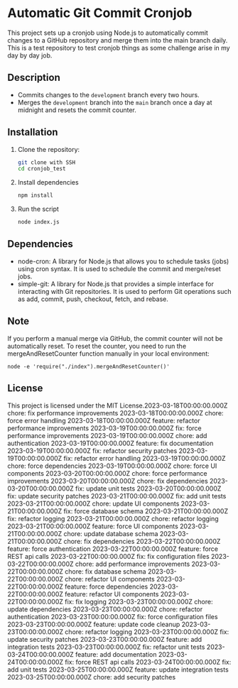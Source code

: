 # Automatic Git Commit Cronjob

This project sets up a cronjob using Node.js to automatically commit changes to a GitHub repository and merge them into the main branch daily. This is a test repository to test cronjob things as some challenge arise in my day by day job.

## Description

- Commits changes to the `development` branch every two hours.
- Merges the `development` branch into the `main` branch once a day at midnight and resets the commit counter.

## Installation

1. Clone the repository:
   ```sh
   git clone with SSH
   cd cronjob_test

2. Install dependencies
    ```sh
    npm install

3. Run the script
    ```sh
    node index.js

## Dependencies
- node-cron: A library for Node.js that allows you to schedule tasks (jobs) using cron syntax. It is used to schedule the commit and merge/reset jobs.
- simple-git: A library for Node.js that provides a simple interface for interacting with Git repositories. It is used to perform Git operations such as add, commit, push, checkout, fetch, and rebase.

## Note

If you perform a manual merge via GitHub, the commit counter will not be automatically reset. To reset the counter, you need to run the mergeAndResetCounter function manually in your local environment:

```
node -e 'require("./index").mergeAndResetCounter()'
```

## License

This project is licensed under the MIT License.2023-03-18T00:00:00.000Z chore: fix performance improvements
2023-03-18T00:00:00.000Z chore: force error handling
2023-03-18T00:00:00.000Z feature: refactor performance improvements
2023-03-19T00:00:00.000Z fix: force performance improvements
2023-03-19T00:00:00.000Z chore: add authentication
2023-03-19T00:00:00.000Z feature: fix documentation
2023-03-19T00:00:00.000Z fix: refactor security patches
2023-03-19T00:00:00.000Z fix: refactor error handling
2023-03-19T00:00:00.000Z chore: force dependencies
2023-03-19T00:00:00.000Z chore: force UI components
2023-03-20T00:00:00.000Z chore: force performance improvements
2023-03-20T00:00:00.000Z chore: fix dependencies
2023-03-20T00:00:00.000Z fix: update unit tests
2023-03-20T00:00:00.000Z fix: update security patches
2023-03-21T00:00:00.000Z fix: add unit tests
2023-03-21T00:00:00.000Z chore: update UI components
2023-03-21T00:00:00.000Z fix: force database schema
2023-03-21T00:00:00.000Z fix: refactor logging
2023-03-21T00:00:00.000Z chore: refactor logging
2023-03-21T00:00:00.000Z feature: force UI components
2023-03-21T00:00:00.000Z chore: update database schema
2023-03-21T00:00:00.000Z chore: fix dependencies
2023-03-22T00:00:00.000Z feature: force authentication
2023-03-22T00:00:00.000Z feature: force REST api calls
2023-03-22T00:00:00.000Z fix: fix configuration files
2023-03-22T00:00:00.000Z chore: add performance improvements
2023-03-22T00:00:00.000Z chore: fix database schema
2023-03-22T00:00:00.000Z chore: refactor UI components
2023-03-22T00:00:00.000Z feature: force dependencies
2023-03-22T00:00:00.000Z feature: refactor UI components
2023-03-22T00:00:00.000Z fix: fix logging
2023-03-23T00:00:00.000Z chore: update dependencies
2023-03-23T00:00:00.000Z chore: refactor authentication
2023-03-23T00:00:00.000Z fix: force configuration files
2023-03-23T00:00:00.000Z feature: update code cleanup
2023-03-23T00:00:00.000Z chore: refactor logging
2023-03-23T00:00:00.000Z fix: update security patches
2023-03-23T00:00:00.000Z feature: add integration tests
2023-03-23T00:00:00.000Z fix: refactor unit tests
2023-03-24T00:00:00.000Z feature: add documentation
2023-03-24T00:00:00.000Z fix: force REST api calls
2023-03-24T00:00:00.000Z fix: add unit tests
2023-03-25T00:00:00.000Z feature: update integration tests
2023-03-25T00:00:00.000Z chore: add security patches
